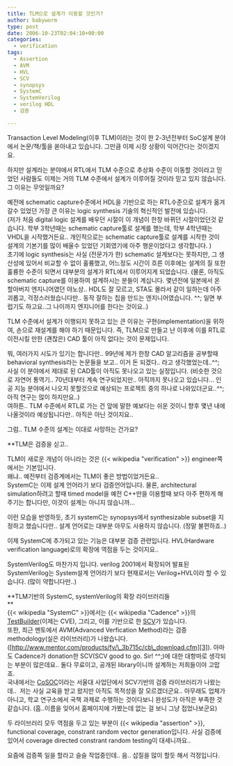 ```yaml
---
title: TLM으로 설계가 이동할 것인가?
author: babyworm
type: post
date: 2006-10-23T02:04:10+00:00
categories:
  - verification
tags:
  - Assertion
  - AVM
  - HVL
  - SCV
  - synopsys
  - SystemC
  - SystemVerilog
  - verilog HDL
  - 검증

---
```

Transaction Level Modeling(이후 TLM)이라는 것이 한 2-3년전부터 SoC설계 분야에서 논문/책/툴을 쏟아내고 있습니다. 그만큼 이제 시장 상황이 익어간다는 것이겠지요.

하지만 설계라는 분야에서 RTL에서 TLM 수준으로 추상화 수준이 이동할 것이라고 믿었던 사람들도 이제는 거의 TLM 수준에서 설계가 이루어질 것이라 믿고 있지 않습니다. 그 이유는 무엇일까요?

예전에 schematic capture수준에서 HDL을 기반으로 하는 RTL수준으로 설계가 옮겨 갈수 있었던 가장 큰 이유는 logic synthesis 기술의 혁신적인 발전에 있습니다.  
(저가 처음 digital logic 설계를 배우던 시절이 이 개념이 한창 바뀌던 시절이었던것 같습니다. 학부 3학년때는 schematic capture툴로 설계를 했는데, 학부 4학년때는 VHDL을 시작했거든요.. 개인적으로는 schematic capture툴로 설계를 시작한 것이 설계의 기본기를 많이 배울수 있었던 기회였기에 아주 행운이었다고 생각합니다. )  
초기에 logic synthesis는 사실 (전문가가 한) schematic 설계보다는 못하지만, 그 생산성에 있어서 비교할 수 없이 훌륭했고, 어느정도 시간이 흐른 이후에는 설계의 질 또한 훌륭한 수준이 되면서 대부분의 설계가 RTL에서 이루어지게 되었습니다. (물론, 아직도 schematic capture를 이용하여 설계하시는 분들이 계십니다. 몇년전에 일본에서 온 할아버지 엔지니어였던 야노상.. HDL도 잘 모르고, STA도 몰라서 같이 일하는데 아주 괴롭고, 걱정스러웠습니다만.. 동작 잘하는 칩을 만드는 엔지니어였습니다. ^^; 일면 부럽기도 하고요..그 나이까지 엔지니어를 한다는 것이요..)

TLM 수준에서 설계가 이행되지 못하고 있는 큰 이유는 구현(implementation)을 위하여, 손으로 재설계를 해야 하기 때문입니다. 즉, TLM으로 만들고 난 이후에 이를 RTL로 이전시킬 만한 (괜찮은) CAD 툴이 아직 없다는 것이 문제입니다. 

뭐, 여러가지 시도가 있기는 합니다만.. 99년에 제가 한창 CAD 알고리즘을 공부할때 behavioral synthesis라는 논문들을 보고.. 이거 돈 되겠다.. 라고 생각했었는데..^^; 사실 이 분야에서 제대로 된 CAD툴이 아직도 못나오고 있는 실정입니다. (비슷한 것으로 자연어 통역기.. 70년대부터 계속 연구되었지만.. 아직까지 못나오고 있습니다&#8230; 인공 지능 분야에서 나오지 못할것으로 예상되는 프로젝트 중의 하나로 나와있더군요..^^; 아직 연구는 많이 하지만요..)  
여하튼.. TLM 수준에서 RTL로 가는 건 앞에 말한 예보다는 쉬운 것이니 향후 몇년 내에 나올것이라 예상됩니다만.. 아직은 아닌 것이지요..

그럼.. TLM 수준의 설계는 이대로 사망하는 건가요? 

**TLM은 검증을 싣고..</p> 

</strong>TLM이 새로운 개념이 아니라는 것은 {{< wikipedia "verification" >}} engineer쪽에서는 기본입니다.  
왜냐.. 예전부터 검증계에서는 TLM이 좋은 방법이었거든요..  
SystemC는 이제 설계 언어라기 보다 검증언어입니다. 물론, architectural simulation하려고 할때 timed model을 예전 C++만을 이용할때 보다 아주 편하게 해주기는 합니다만, 이것이 설계는 아니지 않습니까&#8230;

이런 모습을 반영하듯, 초기 systemC는 synopsys에서 synthesizable subset을 지정하고 했습니다만.. 설계 언어로는 대부분 아무도 사용하지 않습니다. (정말 불편하죠..)

이제 SystemC에 추가되고 있는 기능은 대부분 검증 관련입니다. HVL(Hardware verification language)로의 확장에 역점을 두는 것이지요..

SystemVerilog도 마찬가지 입니다. verilog 2001에서 확장되어 발표된 SystemVerilog는 System설계 언어라기 보다 현재로서는 Verilog+HVL이라 할 수 있습니다. (많이 약합니다만..) 

**TLM기반의 SystemC, systemVerilog의 확장 라이브러리들  
**  
{{< wikipedia "SystemC" >}}에서는 {{< wikipedia "Cadence" >}}의 [TestBuilder][1](이제는 CVE), 그리고, 이를 기반으로 한 [SCV][2]가 있습니다.  
또한, 최근 멘토에서 AVM(Advanced Verfication Method)라는 검증 methodology(실은 라이브러리)가 나왔습니다. ([http://www.mentor.com/products/fv/\_3b715c/cb\_download.cfm][3]). 아마도 Cadence가 donation한 SCV(SCV good to go. Sir! ^^;)에 대한 대항마로 생각되는 부분이 많은데요.. 둘다 무료이고, 공개된 library이니까 설계하는 저희들이야 고맙죠.  
국내에서는 [CoSOC][4]이라는 서울대 사업단에서 SCV기반의 검증 라이브러리가 나왔는데.. &nbsp;저는 사실 교육을 받고 왔지만 아직도 목적성을 잘 모르겠더군요.. 아무래도 업체가 아니고, 학교 연구소에서 국책 과제로 수행하는 것이다보니 완성도가 아직은 부족한 것 같습니다. (흠..이름을 잊어서 홈페이지에 가봤는데 없는 걸 보니 그냥 접었나보군요)

두 라이브러리 모두 역점을 두고 있는 부분이 {{< wikipedia "assertion" >}}, functional coverage, constrant random vector generation입니다. 사실 검증에 있어서 coverage directed constrant random testing이 대세니까요.. 

요즘에 검증쪽 일을 할라고 슬슬 작업중인데.. 음.. 삽질을 많이 할듯 해서 걱정입니다.

 [1]: http://www.testbuilder.net/
 [2]: http://systemc.org
 [3]: http://www.mentor.com/products/fv/_3b715c/cb_download.cfm
 [4]: http://soc.snu.ac.kr
